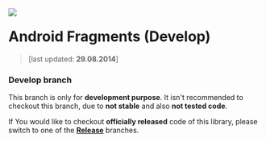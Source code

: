 <a href="http://www.android.com/">
<img align="left" src="http://github.wolf-itechnologies.com/images/wit/android/global/icons/wit_ic_android_develop_100.png" />
</a>

Android Fragments (Develop)
===============
> [last updated: **29.08.2014**]

### Develop branch ###
This branch is only for **development purpose**. It isn't recommended to checkout this branch, due to **not stable** and also **not tested code**.

If You would like to checkout **officially released** code of this library, please switch to one of the **[Release](https://github.com/Wolf-ITechnologies/android_fragments "Officially released code")** branches.

